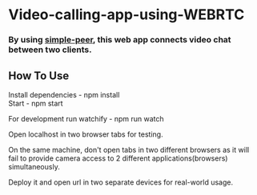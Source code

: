 # Video-calling-app-using-WEBRTC



### By using [simple-peer](https://github.com/feross/simple-peer), this web app connects video chat between two clients.

## How To Use

Install dependencies - npm install  
Start - npm start  

For development run watchify - npm run watch  

Open localhost in two browser tabs for testing. 

On the same machine, don't open tabs in two different browsers as it will fail to provide camera access to 2 different applications(browsers) simultaneously.

Deploy it and open url in two separate devices for real-world usage.
